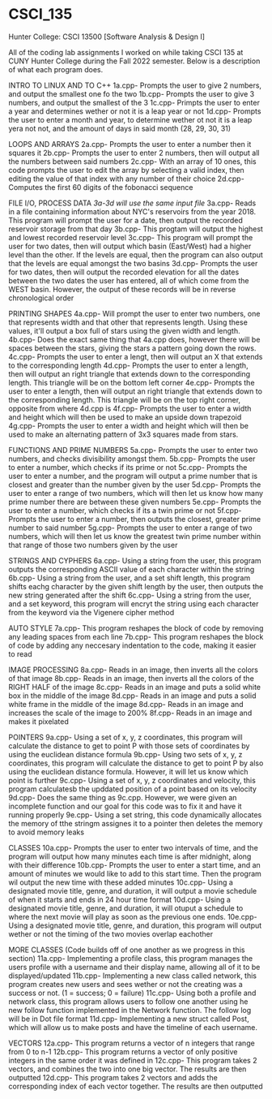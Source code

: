 # CSCI_135

Hunter College: CSCI 13500 [Software Analysis & Design I]

All of the coding lab assignments I worked on while taking CSCI 135 at CUNY Hunter College during the Fall 2022 semester. Below is a description of what each program does.

INTRO TO LINUX AND TO C++
1a.cpp- Prompts the user to give 2 numbers, and output the smallest one fo the two
1b.cpp- Prompts the user to give 3 numbers, and output the smallest of the 3
1c.cpp- Primpts the user to enter a year and determines wether or not it is a leap year or not
1d.cpp- Prompts the user to enter a month and year, to determine wether ot not it is a leap yera not not, and the amount of days in said month (28, 29, 30, 31)

LOOPS AND ARRAYS
2a.cpp- Prompts the user to enter a number then it squares it
2b.cpp- Prompts the user to enter 2 numbers, then will output all the numbers between said numbers
2c.cpp- With an array of 10 ones, this code prompts the user to edit the array by selecting a valid index, then editing the value of that index with any number of their choice
2d.cpp- Computes the first 60 digits of the fobonacci sequence

FILE I/O, PROCESS DATA
_3a-3d will use the same input file_
3a.cpp- Reads in a file containing information about NYC's reservoirs from the year 2018. This program will prompt the user for a date, then output the recorded reservoir storage from that day
3b.cpp- This progtam will output the highest and lowest recorded reservoir level
3c.cpp- This program will prompt the user for two dates, then will output which basin (East/West) had a higher level than the other. If the levels are equal, then the program can also output that the levels are equal amongst the two basins
3d.cpp- Prompts the user for two dates, then will output the recorded elevation for all the dates between the two dates the user has entered, all of which come from the WEST basin. However, the output of these records will be in reverse chronological order

PRINTING SHAPES
4a.cpp- Will prompt the user to enter two numbers, one that represents width and that other that represents length. Using these values, it'll output a box full of stars using the given width and length.
4b.cpp- Does the exact same thing that 4a.cpp does, however there will be spaces between the stars, giving the stars a pattern going down the rows.
4c.cpp- Prompts the user to enter a lengt, then will output an X that extends to the corresponding length
4d.cpp- Prompts the user to enter a length, then will output an right triangle that extends down to the corresponding length. This triangle will be on the bottom left corner
4e.cpp- Prompts the user to enter a length, then will output an right triangle that extends down to the corresponding length. This triangle will be on the top right corner, opposite from where 4d.cpp is
4f.cpp- Prompts the user to enter a width and height which will then be used to make an upside down trapezoid
4g.cpp- Prompts the user to enter a width and height which will then be used to make an alternating pattern of 3x3 squares made from stars.

FUNCTIONS AND PRIME NUMBERS
5a.cpp- Prompts the user to enter two numbers, and checks divisibility amongst them.
5b.cpp- Prompts the user to enter a number, which checks if its prime or not
5c.cpp- Prompts the user to enter a number, and the program will output a prime number that is closest and greater than the number given by the user
5d.cpp- Prompts the user to enter a range of two numbers, which will then let us know how many prime number there are between these given numbers
5e.cpp- Prompts the user to enter a number, which checks if its a twin prime or not
5f.cpp- Prompts the user to enter a number, then outputs the closest, greater prime number to said number
5g.cpp- Prompts the user to enter a range of two numbers, which will then let us know the greatest twin prime number within that range of those two numbers given by the user

STRINGS AND CYPHERS
6a.cpp- Using a string from the user, this program outputs the corresponding ASCII value of each character within the string
6b.cpp- Using a string from the user, and a set shift length, this program shifts eachg character by the given shift length by the user, then outputs the new string generated after the shift
6c.cpp- Using a string from the user, and a set keyword, this program will encryt the string using each character from the keyword via the Vigenere cipher method

AUTO STYLE
7a.cpp- This program reshapes the block of code by removing any leading spaces from each line
7b.cpp- This program reshapes the block of code by adding any neccesary indentation to the code, making it easier to read

IMAGE PROCESSING
8a.cpp- Reads in an image, then inverts all the colors of that image
8b.cpp- Reads in an image, then inverts all the colors of the RIGHT HALF of the image
8c.cpp- Reads in an image and puts a solid white box in the middle of the image
8d.cpp- Reads in an image and puts a solid white frame in the middle of the image
8d.cpp- Reads in an image and increases the scale of the image to 200%
8f.cpp- Reads in an image and makes it pixelated

POINTERS
9a.cpp- Using a set of x, y, z coordinates, this program will calculate the distance to get to point P with those sets of coordinates by using the euclidean distance formula
9b.cpp- Using two sets of x, y, z coordinates, this program will calculate the distance to get to point P by also using the euclidean distance formula. However, it will let us know which point is further
9c.cpp- Using a set of x, y, z coordinates and velocity, this program calculatesb the upddated position of a point based on its velocity
9d.cpp- Does the same thing as 9c.cpp. However, we were given an incomplete function and our goal for this code was to fix it and have it running properly
9e.cpp- Using a set string, this code dynamically allocates the memory of tthe stringm assignes it to a pointer then deletes the memory to avoid memory leaks

CLASSES
10a.cpp- Prompts the user to enter two intervals of time, and the program will output how many minutes each time is after midnight, along with their difference
10b.cpp- Prompts the user to enter a start time, and an amount of minutes we would like to add to this start time. Then the program wil output the new time with these added minutes
10c.cpp- Using a designated movie title, genre, and duration, it will output a movie schedule of when it starts and ends in 24 hour time format
10d.cpp- Using a designated movie title, genre, and duration, it will otuput a schedule to where the next movie will play as soon as the previous one ends.
10e.cpp- Using a designated movie title, genre, and duration, this program will output wether or not the timing of the two movies overlap eachother

MORE CLASSES (Code builds off of one another as we progress in this section)
11a.cpp- Implementing a profile class, this program manages the users profile with a username and their display name, allowing all of it to be displayed/updated
11b.cpp- Implementing a new class called network, this program creates new users and sees wether or not the creating was a success or not. (1 = success; 0 = failure)
11c.cpp- Using both a profile and network class, this program allows users to follow one another using he new follow function implemented in the Network function. The follow log will be in Dot file format
11d.cpp- Implementing a new struct called Post, which will allow us to make posts and have the timeline of each username.

VECTORS
12a.cpp- This program returns a vector of n integers that range from 0 to n-1
12b.cpp- This program returns a vector of only positive integers in the same order it was defined in
12c.cpp- This program takes 2 vectors, and combines the two into one big vector. The results are then outputted
12d.cpp- This program takes 2 vectors and adds the corresponding index of each vector together. The results are then outputted
